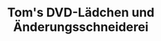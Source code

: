 ---
title: "Tom's DVD-Lädchen und Änderungsschneiderei"
url: /wiesbaden/toms-dvd-laedchen-und-aenderungsschneiderei/
shop: Supermarkt
---
